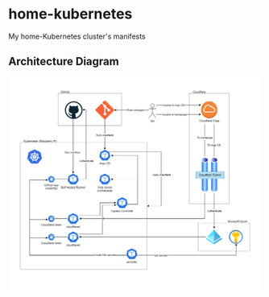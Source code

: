 # home-kubernetes
My home-Kubernetes cluster's manifests

## Architecture Diagram

![](./_assets/home-kubernetes-diagram.drawio.png)
